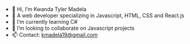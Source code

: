 - 👋 Hi, I’m Kwanda Tyler Madela
- 👀 A web developer specializing in Javascript, HTML, CSS and React.js
- 🌱 I’m currently learning C#
- 💞️ I’m looking to collaborate on Javascript projects
- 📫 Contact: kmadela19@gmail.com
